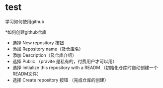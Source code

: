# test
学习如何使用github

*如何创建github仓库

+ 选择 New repository 按钮 
+ 添加 Repository name（及仓库名）
+ 添加 Description（及仓库介绍）
+ 选择 Public （pravite 是私有的，付费用户才可以用）
+ 选择 Initialize this repository with a READM （初始化仓库时自动创建一个READM文件）
+ 选择 Create repository 按钮 （完成仓库的创建）



